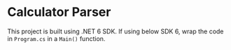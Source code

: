 # Calculator Parser

This project is built using .NET 6 SDK. If using below SDK 6, wrap the code in `Program.cs` in a `Main()` function.
